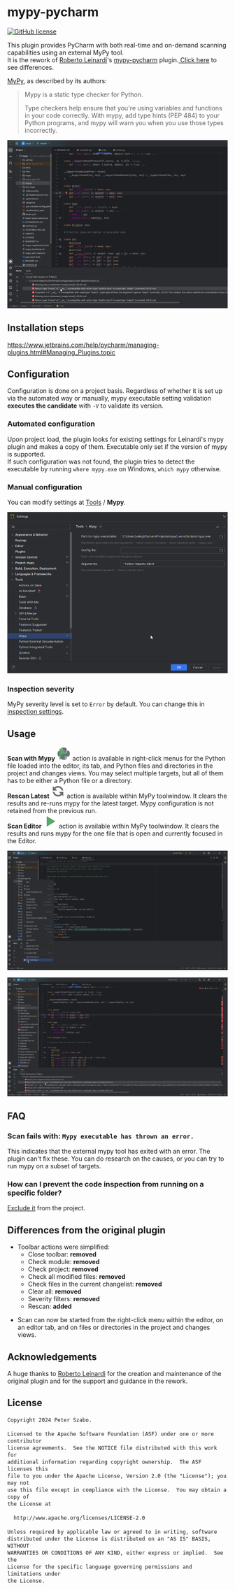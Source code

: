 # mypy-pycharm
[![GitHub license](https://img.shields.io/github/license/leinardi/mypy-pycharm.svg?style=plastic)](https://github.com/leinardi/mypy-pycharm/blob/master/LICENSE)

<!-- Plugin description -->
This plugin provides PyCharm with both real-time and on-demand scanning capabilities using an external MyPy tool.\
It is the rework of [Roberto Leinardi](https://github.com/szabope/mypy-pycharm-plugin?tab=readme-ov-file#acknowledgements)'s [mypy-pycharm](https://github.com/leinardi/mypy-pycharm) plugin.[ Click here](https://github.com/szabope/mypy-pycharm-plugin?tab=readme-ov-file#differences-from-the-original-plugin) to see differences.

[MyPy](https://github.com/python/mypy), as described by its authors:
>Mypy is a static type checker for Python.
>
>Type checkers help ensure that you're using variables and functions in your code correctly. With mypy, add type hints (PEP 484) to your Python programs, and mypy will warn you when you use those types incorrectly.

![low_res_mypy plugin screenshot](https://raw.githubusercontent.com/szabope/mypy-pycharm-plugin/146a7eaccf3ad32a127dbdcef7bf4042e943411a/art/results_lowres.png)
<!-- Plugin description end -->

## Installation steps
https://www.jetbrains.com/help/pycharm/managing-plugins.html#Managing_Plugins.topic

## Configuration
Configuration is done on a project basis. Regardless of whether it is set up via the automated way or manually, mypy executable setting validation **executes the candidate** with `-V` to validate its version.

### Automated configuration
Upon project load, the plugin looks for existing settings for Leinardi's mypy plugin and makes a copy of them. Executable only set if the version of mypy is supported.\
If such configuration was not found, the plugin tries to detect the executable by running `where mypy.exe` on Windows, `which mypy` otherwise.

### Manual configuration
You can modify settings at [Tools](https://www.jetbrains.com/help/pycharm/settings-tools.html#Settings_Tools.topic) / **Mypy**.

![mypy plugin screenshot](https://raw.githubusercontent.com/szabope/mypy-pycharm-plugin/338908f67473081858a50cf55ecf6e4c37e69fd4/art/settings.png)

### Inspection severity
MyPy severity level is set to `Error` by default. You can change this in [inspection settings](https://www.jetbrains.com/help/pycharm/inspections-settings.html#Inspections_Settings.topic).

## Usage

**Scan with Mypy** ![](https://raw.githubusercontent.com/szabope/mypy-pycharm-plugin/338908f67473081858a50cf55ecf6e4c37e69fd4/art/mypyScanAction.svg) 
action is available in right-click menus for the Python file loaded into the editor, its tab, 
and Python files and directories in the project and changes views. You may select multiple targets, 
but all of them has to be either a Python file or a directory.\
**Rescan Latest** ![](https://raw.githubusercontent.com/szabope/mypy-pycharm-plugin/338908f67473081858a50cf55ecf6e4c37e69fd4/art/refresh.svg) 
action is available within MyPy toolwindow. It clears the results and re-runs mypy for the latest target. 
Mypy configuration is not retained from the previous run.\
**Scan Editor** ![](https://raw.githubusercontent.com/szabope/mypy-pycharm-plugin/338908f67473081858a50cf55ecf6e4c37e69fd4/art/execute.svg) 
action is available within MyPy toolwindow. It clears the results and runs mypy for the one file that is open 
and currently focused in the Editor.

![mypy plugin screenshot](https://raw.githubusercontent.com/szabope/mypy-pycharm-plugin/338908f67473081858a50cf55ecf6e4c37e69fd4/art/menu.png)

![mypy plugin screenshot](https://raw.githubusercontent.com/szabope/mypy-pycharm-plugin/338908f67473081858a50cf55ecf6e4c37e69fd4/art/results.png)

## FAQ
### Scan fails with: `Mypy executable has thrown an error.`
This indicates that the external mypy tool has exited with an error. The plugin can't fix these. You can do research on the causes, or you can try to run mypy on a subset of targets.

### How can I prevent the code inspection from running on a specific folder?
[Exclude it](https://www.jetbrains.com/help/pycharm/configuring-folders-within-a-content-root.html#mark) from the project.

## Differences from the original plugin
- Toolbar actions were simplified:
  - Close toolbar: **removed**
  - Check module: **removed**
  - Check project: **removed**
  - Check all modified files: **removed**
  - Check files in the current changelist: **removed**
  - Clear all: **removed**
  - Severity filters: **removed**
  - Rescan: **added**

[//]: # (  TODO - severity filter: **grouped**)
- Scan can now be started from the right-click menu within the editor, on an editor tab, and on files or directories 
in the project and changes views.

## Acknowledgements
A huge thanks to [Roberto Leinardi](https://github.com/leinardi) for the creation and maintenance of the original plugin and for the support and guidance in the rework.

## License
```
Copyright 2024 Peter Szabo.

Licensed to the Apache Software Foundation (ASF) under one or more contributor
license agreements.  See the NOTICE file distributed with this work for
additional information regarding copyright ownership.  The ASF licenses this
file to you under the Apache License, Version 2.0 (the "License"); you may not
use this file except in compliance with the License.  You may obtain a copy of
the License at

  http://www.apache.org/licenses/LICENSE-2.0

Unless required by applicable law or agreed to in writing, software
distributed under the License is distributed on an "AS IS" BASIS, WITHOUT
WARRANTIES OR CONDITIONS OF ANY KIND, either express or implied.  See the
License for the specific language governing permissions and limitations under
the License.
```
